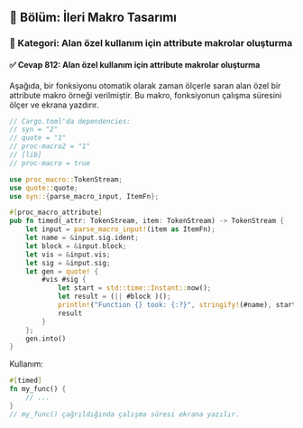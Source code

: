 ## 📘 Bölüm: İleri Makro Tasarımı  
### 🔹 Kategori: Alan özel kullanım için attribute makrolar oluşturma  
#### ✅ Cevap 812: Alan özel kullanım için attribute makrolar oluşturma

Aşağıda, bir fonksiyonu otomatik olarak zaman ölçerle saran alan özel bir attribute makro örneği verilmiştir. Bu makro, fonksiyonun çalışma süresini ölçer ve ekrana yazdırır.

```rust
// Cargo.toml'da dependencies:
// syn = "2"
// quote = "1"
// proc-macro2 = "1"
// [lib]
// proc-macro = true

use proc_macro::TokenStream;
use quote::quote;
use syn::{parse_macro_input, ItemFn};

#[proc_macro_attribute]
pub fn timed(_attr: TokenStream, item: TokenStream) -> TokenStream {
    let input = parse_macro_input!(item as ItemFn);
    let name = &input.sig.ident;
    let block = &input.block;
    let vis = &input.vis;
    let sig = &input.sig;
    let gen = quote! {
        #vis #sig {
            let start = std::time::Instant::now();
            let result = (|| #block )();
            println!("Function {} took: {:?}", stringify!(#name), start.elapsed());
            result
        }
    };
    gen.into()
}
```

Kullanım:
```rust
#[timed]
fn my_func() {
    // ...
}
// my_func() çağrıldığında çalışma süresi ekrana yazılır.
```
